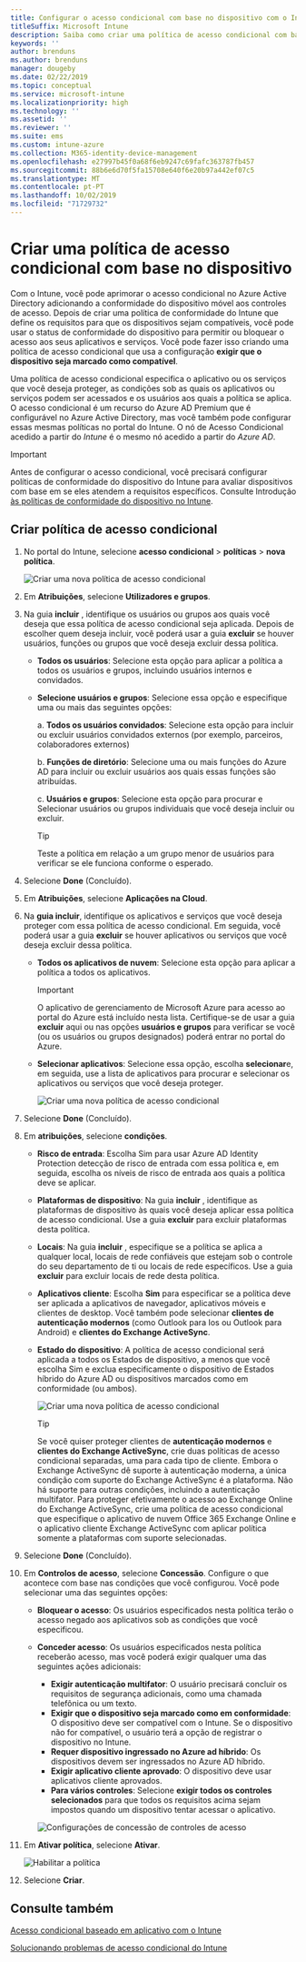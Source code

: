 ```yaml
---
title: Configurar o acesso condicional com base no dispositivo com o Intune
titleSuffix: Microsoft Intune
description: Saiba como criar uma política de acesso condicional com base em dispositivo com base na conformidade do dispositivo Microsoft Intune e no gerenciamento de aplicativo móvel.
keywords: ''
author: brenduns
ms.author: brenduns
manager: dougeby
ms.date: 02/22/2019
ms.topic: conceptual
ms.service: microsoft-intune
ms.localizationpriority: high
ms.technology: ''
ms.assetid: ''
ms.reviewer: ''
ms.suite: ems
ms.custom: intune-azure
ms.collection: M365-identity-device-management
ms.openlocfilehash: e27997b45f0a68f6eb9247c69fafc363787fb457
ms.sourcegitcommit: 88b6e6d70f5fa15708e640f6e20b97a442ef07c5
ms.translationtype: MT
ms.contentlocale: pt-PT
ms.lasthandoff: 10/02/2019
ms.locfileid: "71729732"
---
```

# <a name="create-a-device-based-conditional-access-policy"></a>Criar uma política de acesso condicional com base no dispositivo

Com o Intune, você pode aprimorar o acesso condicional no Azure Active Directory adicionando a conformidade do dispositivo móvel aos controles de acesso. Depois de criar uma política de conformidade do Intune que define os requisitos para que os dispositivos sejam compatíveis, você pode usar o status de conformidade do dispositivo para permitir ou bloquear o acesso aos seus aplicativos e serviços. Você pode fazer isso criando uma política de acesso condicional que usa a configuração **exigir que o dispositivo seja marcado como compatível**.  

Uma política de acesso condicional especifica o aplicativo ou os serviços que você deseja proteger, as condições sob as quais os aplicativos ou serviços podem ser acessados e os usuários aos quais a política se aplica. O acesso condicional é um recurso do Azure AD Premium que é configurável no Azure Active Directory, mas você também pode configurar essas mesmas políticas no portal do Intune. O nó de Acesso Condicional acedido a partir do *Intune* é o mesmo nó acedido a partir do *Azure AD*.  

> [!IMPORTANT]
> Antes de configurar o acesso condicional, você precisará configurar políticas de conformidade do dispositivo do Intune para avaliar dispositivos com base em se eles atendem a requisitos específicos. Consulte Introdução [às políticas de conformidade do dispositivo no Intune](device-compliance-get-started.md).

## <a name="create-conditional-access-policy"></a>Criar política de acesso condicional

1. No portal do Intune, selecione **acesso condicional** > **políticas** > **nova política**.
   
    ![Criar uma nova política de acesso condicional](./media/create-conditional-access-intune/create-ca.png)
 
2. Em **Atribuições**, selecione **Utilizadores e grupos**. 
3. Na guia **incluir** , identifique os usuários ou grupos aos quais você deseja que essa política de acesso condicional seja aplicada. Depois de escolher quem deseja incluir, você poderá usar a guia **excluir** se houver usuários, funções ou grupos que você deseja excluir dessa política.  
    - **Todos os usuários**: Selecione esta opção para aplicar a política a todos os usuários e grupos, incluindo usuários internos e convidados.
  
    - **Selecione usuários e grupos**: Selecione essa opção e especifique uma ou mais das seguintes opções:
  
      a. **Todos os usuários convidados**: Selecione esta opção para incluir ou excluir usuários convidados externos (por exemplo, parceiros, colaboradores externos)
       
      b. **Funções de diretório**: Selecione uma ou mais funções do Azure AD para incluir ou excluir usuários aos quais essas funções são atribuídas.
      
      c. **Usuários e grupos**: Selecione esta opção para procurar e Selecionar usuários ou grupos individuais que você deseja incluir ou excluir.
     
       > [!TIP]  
       > Teste a política em relação a um grupo menor de usuários para verificar se ele funciona conforme o esperado.
4. Selecione **Done** (Concluído).
5. Em **Atribuições**, selecione **Aplicações na Cloud**. 
6. Na **guia incluir**, identifique os aplicativos e serviços que você deseja proteger com essa política de acesso condicional. Em seguida, você poderá usar a guia **excluir** se houver aplicativos ou serviços que você deseja excluir dessa política.
    - **Todos os aplicativos de nuvem**: Selecione esta opção para aplicar a política a todos os aplicativos.
      > [!IMPORTANT]  
      > O aplicativo de gerenciamento de Microsoft Azure para acesso ao portal do Azure está incluído nesta lista. Certifique-se de usar a guia **excluir** aqui ou nas opções **usuários e grupos** para verificar se você (ou os usuários ou grupos designados) poderá entrar no portal do Azure. 

    - **Selecionar aplicativos**: Selecione essa opção, escolha **selecionar**e, em seguida, use a lista de aplicativos para procurar e selecionar os aplicativos ou serviços que você deseja proteger.
    
      ![Criar uma nova política de acesso condicional](./media/create-conditional-access-intune/create-ca-select-apps.png)

7. Selecione **Done** (Concluído).
8. Em **atribuições**, selecione **condições**.
    - **Risco de entrada**: Escolha Sim para usar Azure AD Identity Protection detecção de risco de entrada com essa política e, em seguida, escolha os níveis de risco de entrada aos quais a política deve se aplicar.
    - **Plataformas de dispositivo**: Na guia **incluir** , identifique as plataformas de dispositivo às quais você deseja aplicar essa política de acesso condicional. Use a guia **excluir** para excluir plataformas desta política.
    - **Locais**: Na guia **incluir** , especifique se a política se aplica a qualquer local, locais de rede confiáveis que estejam sob o controle do seu departamento de ti ou locais de rede específicos. Use a guia **excluir** para excluir locais de rede desta política. 
    - **Aplicativos cliente**: Escolha **Sim** para especificar se a política deve ser aplicada a aplicativos de navegador, aplicativos móveis e clientes de desktop. Você também pode selecionar **clientes de autenticação modernos** (como Outlook para Ios ou Outlook para Android) e **clientes do Exchange ActiveSync**.
    - **Estado do dispositivo**: A política de acesso condicional será aplicada a todos os Estados de dispositivo, a menos que você escolha Sim e exclua especificamente o dispositivo de Estados híbrido do Azure AD ou dispositivos marcados como em conformidade (ou ambos).
    
      ![Criar uma nova política de acesso condicional](./media/create-conditional-access-intune/create-ca-device-platforms.png)

      > [!TIP]  
      > Se você quiser proteger clientes de **autenticação modernos** e **clientes do Exchange ActiveSync**, crie duas políticas de acesso condicional separadas, uma para cada tipo de cliente. Embora o Exchange ActiveSync dê suporte à autenticação moderna, a única condição com suporte do Exchange ActiveSync é a plataforma. Não há suporte para outras condições, incluindo a autenticação multifator. Para proteger efetivamente o acesso ao Exchange Online do Exchange ActiveSync, crie uma política de acesso condicional que especifique o aplicativo de nuvem Office 365 Exchange Online e o aplicativo cliente Exchange ActiveSync com aplicar política somente a plataformas com suporte selecionadas.

9. Selecione **Done** (Concluído).
10. Em **Controlos de acesso**, selecione **Concessão**. Configure o que acontece com base nas condições que você configurou.  Você pode selecionar uma das seguintes opções:
    - **Bloquear o acesso**: Os usuários especificados nesta política terão o acesso negado aos aplicativos sob as condições que você especificou.
    - **Conceder acesso**: Os usuários especificados nesta política receberão acesso, mas você poderá exigir qualquer uma das seguintes ações adicionais:
      - **Exigir autenticação multifator**: O usuário precisará concluir os requisitos de segurança adicionais, como uma chamada telefônica ou um texto.
      - **Exigir que o dispositivo seja marcado como em conformidade**: O dispositivo deve ser compatível com o Intune. Se o dispositivo não for compatível, o usuário terá a opção de registrar o dispositivo no Intune. 
      - **Requer dispositivo ingressado no Azure ad híbrido**: Os dispositivos devem ser ingressados no Azure AD híbrido.
      - **Exigir aplicativo cliente aprovado**: O dispositivo deve usar aplicativos cliente aprovados. 
      - **Para vários controles**: Selecione **exigir todos os controles selecionados** para que todos os requisitos acima sejam impostos quando um dispositivo tentar acessar o aplicativo.
    
      ![Configurações de concessão de controles de acesso](./media/create-conditional-access-intune/create-ca-grant-access-settings.png)
 
11. Em **Ativar política**, selecione **Ativar**.
     
     ![Habilitar a política](./media/create-conditional-access-intune/enable-policy.png)

12. Selecione **Criar**.

## <a name="see-also"></a>Consulte também
[Acesso condicional baseado em aplicativo com o Intune](app-based-conditional-access-intune.md)

[Solucionando problemas de acesso condicional do Intune](https://support.microsoft.com/help/4456106)

